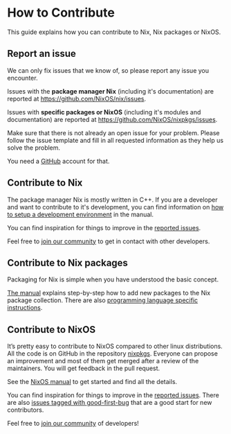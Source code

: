 # How to Contribute

This guide explains how you can contribute to Nix, Nix packages or
NixOS.

## Report an issue

We can only fix issues that we know of, so please report any issue you
encounter.

Issues with the **package manager Nix** (including it's documentation)
are reported at <https://github.com/NixOS/nix/issues>.

Issues with **specific packages or NixOS** (including it's modules and
documentation) are reported at <https://github.com/NixOS/nixpkgs/issues>.

Make sure that there is not already an open issue for your problem.
Please follow the issue template and fill in all requested information
as they help us solve the problem.

You need a [GitHub] account for that.

## Contribute to Nix

The package manager Nix is mostly written in C++. If you are a developer
and want to contribute to it's development, you can find information on
[how to setup a development environment] in the manual.

You can find inspiration for things to improve in the [reported
issues][reported issues].

Feel free to [join our community] to get in
contact with other developers.

## Contribute to Nix packages

Packaging for Nix is simple when you have understood the basic concept.

[The manual] explains step-by-step how to add new packages to the Nix
package collection. There are also [programming language specific
instructions][programming language specific instructions].

## Contribute to NixOS

It’s pretty easy to contribute to NixOS compared to other linux
distributions. All the code is on GitHub in the repository [nixpkgs].
Everyone can propose an improvement and most of them get merged after a
review of the maintainers. You will get feedback in the pull request.

See the [NixOS manual] to get started and find all the details.

You can find inspiration for things to improve in the [reported
issues](https://github.com/NixOS/nixpkgs/issues). There are also
[issues tagged with good-first-bug] that are a good start for new
contributors.

Feel free to [join our community] of developers!

[github]: https://github.com/
[how to setup a development environment]: https://nixos.org/manual/nix/stable/contributing/hacking.html
[issues tagged with good-first-bug]: https://github.com/NixOS/nixpkgs/labels/3.skill%3A%20good-first-bug
[join our community]: https://github.com/NixOS/nixpkgs#community
[nixos manual]: https://nixos.org/manual/nixos/stable/index.html#ch-development
[nixpkgs]: https://github.com/NixOS/nixpkgs
[programming language specific instructions]: https://nixos.org/manual/nixpkgs/stable/#chap-language-support
[reported issues]: https://github.com/NixOS/nix/issues
[the manual]: https://nixos.org/manual/nix/stable/quick-start.html
